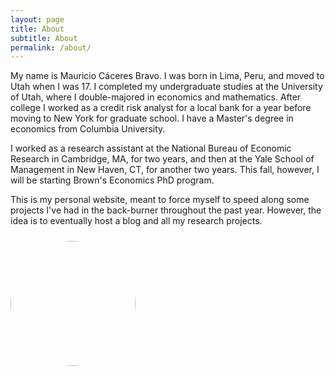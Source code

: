```yaml
---
layout: page
title: About
subtitle: About
permalink: /about/
---
```


My name is Mauricio Cáceres Bravo. I was born in Lima, Peru, and moved
to Utah when I was 17. I completed my undergraduate studies at the
University of Utah, where I double-majored in economics and mathematics.
After college I worked as a credit risk analyst for a local bank for a
year before moving to New York for graduate school. I have a Master's
degree in economics from Columbia University.

I worked as a research assistant at the National Bureau of Economic
Research in Cambridge, MA, for two years, and then at the Yale School of
Management in New Haven, CT, for another two years. This fall, however,
I will be starting Brown's Economics PhD program.

This is my personal website, meant to force myself to speed along some
projects I've had in the back-burner throughout the past year. However,
the idea is to eventually host a blog and all my research projects.

<head>
<style>
.image-cropper {
    margin-top: 24px;
    width: 200px;
    height: 200px;
    position: relative;
    overflow: hidden;
    border-radius: 50%;
}
img {
    display: inline;
    margin: 0 auto;
    height: 100%;
    width: auto;
    float: right;
}
</style>
</head>

<div class="image-cropper">
    <img src="{{ "/assets/mauricio-wm-ch.jpg" | relateive_url }}" class="rounded" />
</div>
